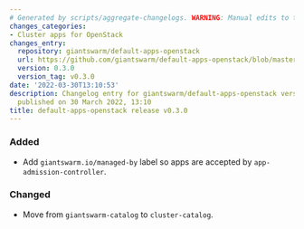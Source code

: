 ```yaml
---
# Generated by scripts/aggregate-changelogs. WARNING: Manual edits to this files will be overwritten.
changes_categories:
- Cluster apps for OpenStack
changes_entry:
  repository: giantswarm/default-apps-openstack
  url: https://github.com/giantswarm/default-apps-openstack/blob/master/CHANGELOG.md#030---2022-03-30
  version: 0.3.0
  version_tag: v0.3.0
date: '2022-03-30T13:10:53'
description: Changelog entry for giantswarm/default-apps-openstack version 0.3.0,
  published on 30 March 2022, 13:10
title: default-apps-openstack release v0.3.0
---
```


### Added
- Add `giantswarm.io/managed-by` label so apps are accepted by `app-admission-controller`.
### Changed
- Move from `giantswarm-catalog` to `cluster-catalog`.
